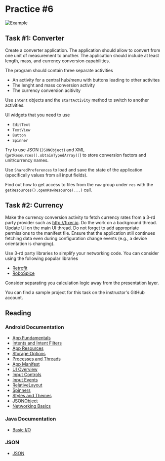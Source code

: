 Practice #6
===========

![Example](http://i.imgur.com/zi0NXL6.jpg)

## Task #1: Converter

Create a converter application. The application should allow to convert from one
unit of measurement to another. The application should include at least length,
mass, and currency conversion capabilities.

The program should contain three separate activities

* An activity for a central hub/menu with buttons leading to other activites
* The lenght and mass conversion activity
* The currency conversion acitivity

Use `Intent` objects and the `startActivity` method to switch to another
activities.

UI widgets that you need to use

* `EditText`
* `TextView`
* `Button`
* `Spinner`

Try to use JSON (`JSONObject`) and XML (`getResources().obtainTypedArray()`) to
store conversion factors and unit/currency names.

Use `SharedPreferences` to load and save the state of the application
(specifically values from all input fields).

Find out how to get access to files from the `raw` group under `res` with the
`getResources().openRawResource(...)` call.

## Task #2: Currency

Make the currency conversion activity to fetch currency rates from a 3-rd party
provider such as <http://fixer.io>. Do the work on a background thread. Update
UI on the main UI thread. Do not forget to add appropriate permissions to the
manifest file. Ensure that the application still continues fetching data even
during configuration change events (e.g., a device orientation is changing).

Use 3-rd party libraries to simplify your networking code. You can consider
using the following popular libraries

* [Retrofit](https://github.com/square/retrofit)
* [RoboSpice](https://github.com/stephanenicolas/robospice)

Consider separating you calculation logic away from the presentation layer.

You can find a sample project for this task on the instructor's GitHub account.

## Reading

### Android Documentation

* [App Fundamentals](http://developer.android.com/guide/components/fundamentals.html)
* [Intents and Intent Filters](http://developer.android.com/guide/components/intents-filters.html)
* [App Resources](http://developer.android.com/guide/topics/resources/providing-resources.html)
* [Storage Options](http://developer.android.com/guide/topics/data/data-storage.html)
* [Processes and Threads](http://developer.android.com/guide/components/processes-and-threads.html)
* [App Manifest](http://developer.android.com/guide/topics/manifest/manifest-intro.html)
* [UI Overview](http://developer.android.com/guide/topics/ui/overview.html)
* [Input Controls](http://developer.android.com/guide/topics/ui/controls.html)
* [Input Events](http://developer.android.com/guide/topics/ui/ui-events.html)
* [RelativeLayout](http://developer.android.com/guide/topics/ui/layout/relative.html)
* [Spinners](http://developer.android.com/guide/topics/ui/controls/spinner.html)
* [Styles and Themes](http://developer.android.com/guide/topics/ui/themes.html)
* [JSONObject](http://developer.android.com/reference/org/json/JSONObject.html)
* [Networking Basics](http://developer.android.com/training/basics/network-ops/connecting.html)

### Java Documentation

* [Basic I/O](https://docs.oracle.com/javase/tutorial/essential/io)

### JSON

* [JSON](http://www.json.org)

